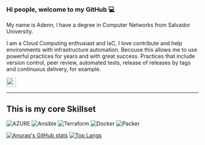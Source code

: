 ### Hi people, welcome to my GitHub 💻 
<!--![Banner_Cover](https://user-images.githubusercontent.com/34435675/109233554-d9f73500-77a8-11eb-8fa4-e2ddad072f82.jpg)-->

My name is Adenn, I have a degree in Computer Networks from Salvador University.

I am a Cloud Computing enthusiast and IaC, I love contribute and help environments with infrastructure automation. Becouse this allows me to use powerful practices for years and with great success. Practices that include version control, peer review, automated tests, release of releases by tags and continuous delivery, for example.

<a href="https://www.linkedin.com/in/adenntumba/"><img src="https://img.shields.io/badge/linkedin-%230077B5.svg?&style=for-the-badge&logo=linkedin&logoColor=white" height=25></a> 

___

## This is my core Skillset
![AZURE](https://img.shields.io/badge/-Microsoft%20Azure-2C6CFB?logo=MicrosoftAzure&logoColor=white) <!--![Kubernetes](https://img.shields.io/badge/-Kubernetes-326CE5?&logo=kubernetes&logoColor=FFFFFF)--> ![Ansible](https://img.shields.io/badge/-Ansible-EE0000?&logo=ansible&logoColor=FFFFFF) ![Terraform](https://img.shields.io/badge/-Terraform-623CE4?&logo=terraform&logoColor=FFFFF) ![Docker](https://img.shields.io/badge/-Docker-2496ED?&logo=docker&logoColor=FFFFFF) ![Packer](https://img.shields.io/badge/-Packer-FFAE1A?&logo=packer&logoColor=FFFFFF) <!-- ![Amazon AWS](https://img.shields.io/badge/Amazon%20AWS-232F3E?style=flat-square&logo=amazon-aws) ![GitLab](https://img.shields.io/badge/-GitLab-FCA121?style=flat-square&logo=gitlab) ![ElasticSearch](https://img.shields.io/badge/-ElasticSearch-005571?style=flat-square&logo=elasticsearch) ![Python](https://img.shields.io/badge/-Python-black?style=flat-square&logo=Python) -->

[![Anurag's GitHub stats](https://github-readme-stats.vercel.app/api?username=adenntumba&show_icons=true)](https://github.com/anuraghazra/github-readme-stats)
[![Top Langs](https://github-readme-stats.vercel.app/api/top-langs/?username=adenntumba&layout=compact)](https://github.com/anuraghazra/github-readme-stats)

<!--
**AdennTumba/adenntumba** is a ✨ _special_ ✨ repository because its `README.md` (this file) appears on your GitHub profile.

Here are some ideas to get you started:

- 🔭 I’m currently working on ...
- 🌱 I’m currently learning ...
- 👯 I’m looking to collaborate on ...
- 🤔 I’m looking for help with ...
- 💬 Ask me about ...
- 📫 How to reach me: ...
- 😄 Pronouns: ...
- ⚡ Fun fact: ...
-->
